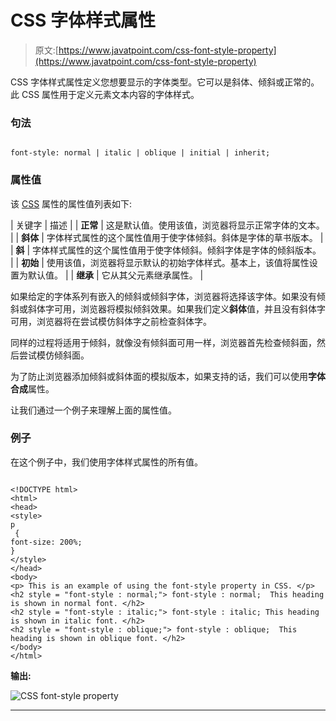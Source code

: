 # CSS 字体样式属性

> 原文:[https://www.javatpoint.com/css-font-style-property](https://www.javatpoint.com/css-font-style-property)

CSS 字体样式属性定义您想要显示的字体类型。它可以是斜体、倾斜或正常的。此 CSS 属性用于定义元素文本内容的字体样式。

### 句法

```

font-style: normal | italic | oblique | initial | inherit;

```

### 属性值

该 [CSS](https://www.javatpoint.com/css-tutorial) 属性的属性值列表如下:

| 关键字 | 描述 |
| **正常** | 这是默认值。使用该值，浏览器将显示正常字体的文本。 |
| **斜体** | 字体样式属性的这个属性值用于使字体倾斜。斜体是字体的草书版本。 |
| **斜** | 字体样式属性的这个属性值用于使字体倾斜。倾斜字体是字体的倾斜版本。 |
| **初始** | 使用该值，浏览器将显示默认的初始字体样式。基本上，该值将属性设置为默认值。 |
| **继承** | 它从其父元素继承属性。 |

如果给定的字体系列有嵌入的倾斜或倾斜字体，浏览器将选择该字体。如果没有倾斜或斜体字可用，浏览器将模拟倾斜效果。如果我们定义**斜体**值，并且没有斜体字可用，浏览器将在尝试模仿斜体字之前检查斜体字。

同样的过程将适用于倾斜，就像没有倾斜面可用一样，浏览器首先检查倾斜面，然后尝试模仿倾斜面。

为了防止浏览器添加倾斜或斜体面的模拟版本，如果支持的话，我们可以使用**字体合成**属性。

让我们通过一个例子来理解上面的属性值。

### 例子

在这个例子中，我们使用字体样式属性的所有值。

```

<!DOCTYPE html>  
<html>  
<head>  
<style>  
p
 {  
font-size: 200%;  
}  
</style>  
</head>  
<body>
<p> This is an example of using the font-style property in CSS. </p>  
<h2 style = "font-style : normal;"> font-style : normal;  This heading is shown in normal font. </h2>  
<h2 style = "font-style : italic;"> font-style : italic; This heading is shown in italic font. </h2>  
<h2 style = "font-style : oblique;"> font-style : oblique;  This heading is shown in oblique font. </h2>  
</body>  
</html>

```

**输出:**

![CSS font-style property](../Images/ec28ca8a55a29a7b376df6fbc5ed3056.png)

* * *